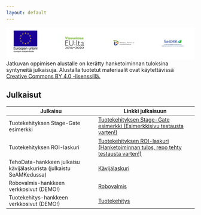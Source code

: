 ```yaml
---
layout: default
---
```

![Rahoittajien logot](/assets/images/logo-esr-vipu-ely-seamk.PNG)
Jatkuvan oppimisen alustalle on kerätty hanketoiminnan tuloksina syntyneitä julkaisuja. Alustalla tuotetut materiaalit ovat käytettävissä [Creative Commons BY 4.0 -lisenssillä.](https://creativecommons.org/licenses/by/4.0/legalcode.fi)
## Julkaisut

| Julkaisu | Linkki julkaisuun |
|----|----|
| Tuotekehityksen Stage-Gate esimerkki  | [Tuotekehityksen Stage-Gate esimerkki (Esimerkkisivu testausta varten!)](https://github.com/SeAMK-alykkaat-teknologiat/Tuotekehitys-Stage-Gate-esimerkki.git) |
| Tuotekehityksen ROI-laskuri | [Tuotekehityksen ROI-laskuri (Hanketoiminnan tulos, repo tehty testausta varten!)](https://github.com/SeAMK-alykkaat-teknologiat/Tuotekehitys-ROI-tuotekehityslaskuri.git)|
| TehoData-hankkeen julkaisu kävijälaskurista (julkaistu SeAMKedussa) | [Kävijälaskuri](https://github.com/SeAMKedu/visitorCount.git)|
| Robovalmis-hankkeen verkkosivut (DEMO!) | [Robovalmis](https://tekniikka.seamk.fi/robovalmis/)|
| Tuotekehitys-hankkeen verkkosivut (DEMO!) | [Tuotekehitys](https://tekniikka.seamk.fi/tuotekehitys/)|


